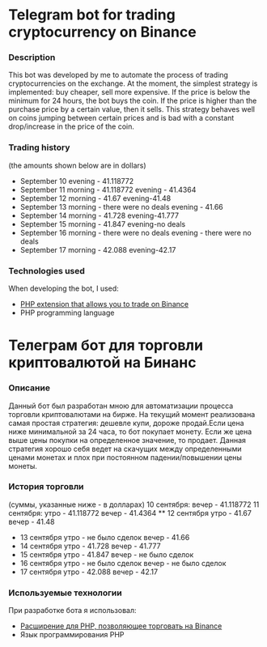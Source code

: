 # Telegram bot for trading cryptocurrency on Binance
### **Description**
   This bot was developed by me to automate the process of trading cryptocurrencies on the exchange. At the moment, the simplest strategy is implemented: buy cheaper, sell more    expensive. If the price is below the minimum for 24 hours, the bot buys the coin. If the price is higher than the purchase price by a certain value, then it sells. This          strategy behaves well on coins jumping between certain prices and is bad with a constant drop/increase in the price of the coin.
### **Trading history**
   (the amounts shown below are in dollars)
   * September 10
      evening - 41.118772
   * September 11
      morning - 41.118772
      evening - 41.4364
   * September 12
      morning - 41.67
      evening-41.48
   * September 13
      morning - there were no deals
      evening - 41.66
   * September 14
      morning - 41.728
      evening-41.777
   * September 15
      morning - 41.847
      evening-no deals
   * September 16
      morning - there were no deals
      evening - there were no deals
   * September 17
      morning - 42.088
      evening-42.17

### **Technologies used**
   When developing the bot, I used:
   * [PHP extension that allows you to trade on Binance](https://github.com/jaggedsoft/php-binance-api)
   * PHP programming language



# Телеграм бот для торговли криптовалютой на Бинанс
### **Описание**
   Данный бот был разработан мною для автоматизации процесса торговли криптовалютами на бирже. На текущий момент реализована самая простая стратегия: дешевле купи, дороже          продай.Если цена ниже минимальной за 24 часа, то бот покупает монету. Если же цена выше цены покупки на определенное значение, то продает. Данная стратегия хорошо себя ведет    на скачущих между определенными ценами монетах и плох при постоянном падении/повышении цены монеты. 
### **История торговли**
   (суммы, указанные ниже - в долларах)
   10 сентября:
      вечер - 41.118772
   11 сентября:
      утро - 41.118772
      вечер - 41.4364
   ** 12 сентября
      утро - 41.67
      вечер - 41.48
   * 13 сентября
      утро - не было сделок
      вечер - 41.66
   * 14 сентября
      утро - 41.728
      вечер - 41.777
   * 15 сентября
      утро - 41.847
      вечер - не было сделок
   * 16 сентября
      утро - не было сделок
      вечер - не было сделок
   * 17 сентября
      утро - 42.088
      вечер - 42.17

### **Используемые технологии**
   При разработке бота я использовал:
   * [Расширение для PHP, позволяющее торговать на Binance](https://github.com/jaggedsoft/php-binance-api)
   * Язык программирования PHP
